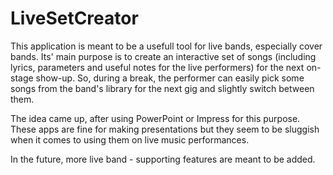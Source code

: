 # LiveSetCreator

This application is meant to be a usefull tool for live bands, especially cover bands.
Its' main purpose is to create an interactive set of songs (including lyrics, parameters and useful notes for the live performers) for the next on-stage show-up. So, during a break, the performer can easily pick some songs from the band's library for the next gig and slightly switch between them.

The idea came up, after using PowerPoint or Impress for this purpose. These apps are fine for making presentations but they seem to be sluggish when it comes to using them on live music performances.

In the future, more live band - supporting features are meant to be added.
